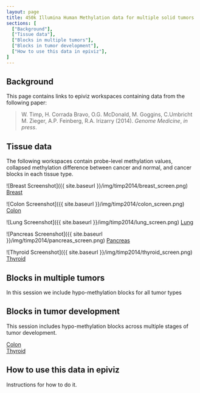 ```yaml
---
layout: page
title: 450k Illumina Human Methylation data for multiple solid tumors
sections: [
  ["Background"],
  ["Tissue data"],
  ["Blocks in multiple tumors"],
  ["Blocks in tumor development"],
  ["How to use this data in epiviz"],
]
---
```


## Background

This page contains links to epiviz workspaces containing data from
the following paper:

> W. Timp, H. Corrada Bravo, O.G. McDonald, M. Goggins, C.Umbricht
> M. Zieger, A.P. Feinberg, R.A. Irizarry (2014). *Genome Medicine*,
> *in press*.

## Tissue data

The following workspaces contain probe-level methylation values,
collapsed methylation difference between cancer and normal,
and cancer blocks in each tissue type.

![Breast Screenshot]({{ site.baseurl }}/img/timp2014/breast_screen.png)
[Breast](http://epiviz.cbcb.umd.edu/?ws=WZCPGTd7Duv)

![Colon Screenshot]({{ site.baseurl }}/img/timp2014/colon_screen.png)
[Colon](http://epiviz.cbcb.umd.edu/?ws=Gx3GEFT4iti&seqName=chr11&start=3947953&end=7164991&settings=default&)


![Lung Screenshot]({{ site.baseurl }}/img/timp2014/lung_screen.png)
[Lung](http://epiviz.cbcb.umd.edu/?ws=MCnnZYS0czp&seqName=chr11&start=3947953&end=7164991&settings=default&)

![Pancreas Screenshot]({{ site.baseurl }}/img/timp2014/pancreas_screen.png)
[Pancreas](http://epiviz.cbcb.umd.edu/?ws=KHUT287HDLv)

![Thyroid Screenshot]({{ site.baseurl }}/img/timp2014/thyroid_screen.png)
[Thyroid](http://epiviz.cbcb.umd.edu/?ws=iOxsV4P5CPv&seqName=chr12&start=33889924&end=35322471&settings=default&)  

## Blocks in multiple tumors

In this session we include hypo-methylation blocks for all tumor types

[](http://epiviz.cbcb.umd.edu/?ws=...)

## Blocks in tumor development

This session includes hypo-methylation blocks across multiple 
stages of tumor development.

[Colon](http://epiviz.cbcb.umd.edu/?ws=...)  
[Thyroid](http://epiviz.cbcb.umd.edu/?ws=...)  

## How to use this data in epiviz

Instructions for how to do it.
